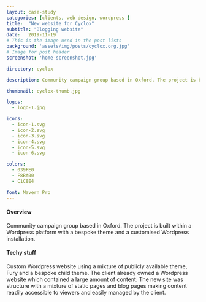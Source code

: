 ```yaml
---
layout: case-study
categories: [clients, web design, wordpress ]
title:  "New website for Cyclox"
subtitle: "Blogging website"
date:   2019-11-19
# This is the image used in the post lists
background: 'assets/img/posts/cyclox.org.jpg'
# Image for post header
screenshot: 'home-screenshot.jpg'

directory: cyclox

description: Community campaign group based in Oxford. The project is built within a Wordpress platform with a bespoke theme and a customised Wordpress installation.

thumbnail: cyclox-thumb.jpg

logos:
  - logo-1.jpg

icons:
  - icon-1.svg
  - icon-2.svg
  - icon-3.svg
  - icon-4.svg
  - icon-5.svg
  - icon-6.svg

colors:
  - 039FE0
  - F8BA00
  - C1C8E4

font: Mavern Pro
---
```


#### Overview

Community campaign group based in Oxford. The project is built within a Wordpress platform with a bespoke theme and a customised Wordpress installation.

#### Techy stuff

Custom Wordpress website using a mixture of publicly available theme, Fury and a bespoke child theme. The client already owned a Wordpress website which contained a large amount of content. The new site was structure with a mixture of static pages and blog pages making content readily accessible to viewers and easily managed by the client.
